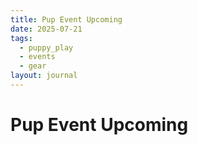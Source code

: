 ```yaml
---
title: Pup Event Upcoming
date: 2025-07-21
tags:
  - puppy_play
  - events
  - gear
layout: journal
---
```

# Pup Event Upcoming